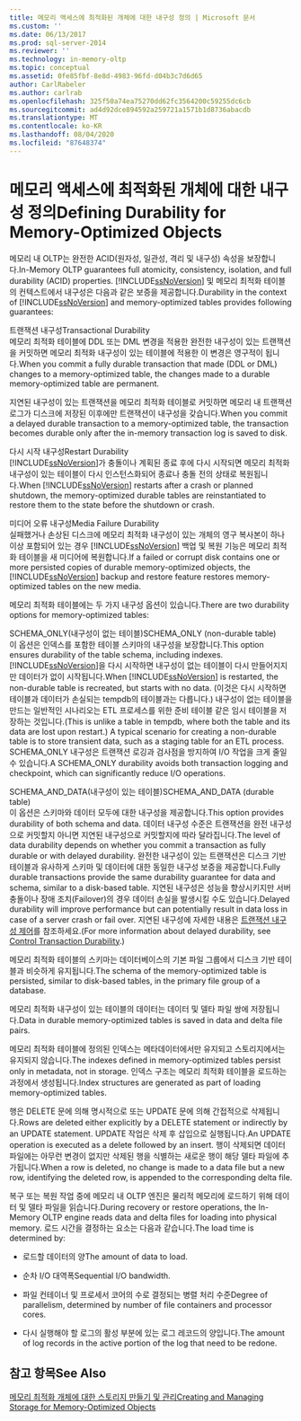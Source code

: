 ```yaml
---
title: 메모리 액세스에 최적화된 개체에 대한 내구성 정의 | Microsoft 문서
ms.custom: ''
ms.date: 06/13/2017
ms.prod: sql-server-2014
ms.reviewer: ''
ms.technology: in-memory-oltp
ms.topic: conceptual
ms.assetid: 0fe85fbf-8e8d-4983-96fd-d04b3c7d6d65
author: CarlRabeler
ms.author: carlrab
ms.openlocfilehash: 325f50a74ea75270dd62fc3564200c59255dc6cb
ms.sourcegitcommit: ad4d92dce894592a259721a1571b1d8736abacdb
ms.translationtype: MT
ms.contentlocale: ko-KR
ms.lasthandoff: 08/04/2020
ms.locfileid: "87648374"
---
```

# <a name="defining-durability-for-memory-optimized-objects"></a><span data-ttu-id="b6398-102">메모리 액세스에 최적화된 개체에 대한 내구성 정의</span><span class="sxs-lookup"><span data-stu-id="b6398-102">Defining Durability for Memory-Optimized Objects</span></span>
  <span data-ttu-id="b6398-103">메모리 내 OLTP는 완전한 ACID(원자성, 일관성, 격리 및 내구성) 속성을 보장합니다.</span><span class="sxs-lookup"><span data-stu-id="b6398-103">In-Memory OLTP guarantees full atomicity, consistency, isolation, and full durability (ACID) properties.</span></span> <span data-ttu-id="b6398-104">[!INCLUDE[ssNoVersion](../../includes/ssnoversion-md.md)] 및 메모리 최적화 테이블의 컨텍스트에서 내구성은 다음과 같은 보증을 제공합니다.</span><span class="sxs-lookup"><span data-stu-id="b6398-104">Durability in the context of [!INCLUDE[ssNoVersion](../../includes/ssnoversion-md.md)] and memory-optimized tables provides following guarantees:</span></span>  
  
 <span data-ttu-id="b6398-105">트랜잭션 내구성</span><span class="sxs-lookup"><span data-stu-id="b6398-105">Transactional Durability</span></span>  
 <span data-ttu-id="b6398-106">메모리 최적화 테이블에 DDL 또는 DML 변경을 적용한 완전한 내구성이 있는 트랜잭션을 커밋하면 메모리 최적화 내구성이 있는 테이블에 적용한 이 변경은 영구적이 됩니다.</span><span class="sxs-lookup"><span data-stu-id="b6398-106">When you commit a fully durable transaction that made (DDL or DML) changes to a memory-optimized table, the changes made to a durable memory-optimized table are permanent.</span></span>  
  
 <span data-ttu-id="b6398-107">지연된 내구성이 있는 트랜잭션을 메모리 최적화 테이블로 커밋하면 메모리 내 트랜잭션 로그가 디스크에 저장된 이후에만 트랜잭션이 내구성을 갖습니다.</span><span class="sxs-lookup"><span data-stu-id="b6398-107">When you commit a delayed durable transaction to a memory-optimized table, the transaction becomes durable only after the in-memory transaction log is saved to disk.</span></span>  
  
 <span data-ttu-id="b6398-108">다시 시작 내구성</span><span class="sxs-lookup"><span data-stu-id="b6398-108">Restart Durability</span></span>  
 <span data-ttu-id="b6398-109">[!INCLUDE[ssNoVersion](../../includes/ssnoversion-md.md)]가 충돌이나 계획된 종료 후에 다시 시작되면 메모리 최적화 내구성이 있는 테이블이 다시 인스턴스화되어 종료나 충돌 전의 상태로 복원됩니다.</span><span class="sxs-lookup"><span data-stu-id="b6398-109">When [!INCLUDE[ssNoVersion](../../includes/ssnoversion-md.md)] restarts after a crash or planned shutdown, the memory-optimized durable tables are reinstantiated to restore them to the state before the shutdown or crash.</span></span>  
  
 <span data-ttu-id="b6398-110">미디어 오류 내구성</span><span class="sxs-lookup"><span data-stu-id="b6398-110">Media Failure Durability</span></span>  
 <span data-ttu-id="b6398-111">실패했거나 손상된 디스크에 메모리 최적화 내구성이 있는 개체의 영구 복사본이 하나 이상 포함되어 있는 경우 [!INCLUDE[ssNoVersion](../../includes/ssnoversion-md.md)] 백업 및 복원 기능은 메모리 최적화 테이블을 새 미디어에 복원합니다.</span><span class="sxs-lookup"><span data-stu-id="b6398-111">If a failed or corrupt disk contains one or more persisted copies of durable memory-optimized objects, the [!INCLUDE[ssNoVersion](../../includes/ssnoversion-md.md)] backup and restore feature restores memory-optimized tables on the new media.</span></span>  
  
 <span data-ttu-id="b6398-112">메모리 최적화 테이블에는 두 가지 내구성 옵션이 있습니다.</span><span class="sxs-lookup"><span data-stu-id="b6398-112">There are two durability options for memory-optimized tables:</span></span>  
  
 <span data-ttu-id="b6398-113">SCHEMA_ONLY(내구성이 없는 테이블)</span><span class="sxs-lookup"><span data-stu-id="b6398-113">SCHEMA_ONLY (non-durable table)</span></span>  
 <span data-ttu-id="b6398-114">이 옵션은 인덱스를 포함한 테이블 스키마의 내구성을 보장합니다.</span><span class="sxs-lookup"><span data-stu-id="b6398-114">This option ensures durability of the table schema, including indexes.</span></span> <span data-ttu-id="b6398-115">[!INCLUDE[ssNoVersion](../../includes/ssnoversion-md.md)]을 다시 시작하면 내구성이 없는 테이블이 다시 만들어지지만 데이터가 없이 시작됩니다.</span><span class="sxs-lookup"><span data-stu-id="b6398-115">When [!INCLUDE[ssNoVersion](../../includes/ssnoversion-md.md)] is restarted, the non-durable table is recreated, but starts with no data.</span></span> <span data-ttu-id="b6398-116">(이것은 다시 시작하면 테이블과 데이터가 손실되는 tempdb의 테이블과는 다릅니다.) 내구성이 없는 테이블을 만드는 일반적인 시나리오는 ETL 프로세스를 위한 준비 테이블 같은 임시 테이블을 저장하는 것입니다.</span><span class="sxs-lookup"><span data-stu-id="b6398-116">(This is unlike a table in tempdb, where both the table and its data are lost upon restart.) A typical scenario for creating a non-durable table is to store transient data, such as a staging table for an ETL process.</span></span> <span data-ttu-id="b6398-117">SCHEMA_ONLY 내구성은 트랜잭션 로깅과 검사점을 방지하여 I/O 작업을 크게 줄일 수 있습니다.</span><span class="sxs-lookup"><span data-stu-id="b6398-117">A SCHEMA_ONLY durability avoids both transaction logging and checkpoint, which can significantly reduce I/O operations.</span></span>  
  
 <span data-ttu-id="b6398-118">SCHEMA_AND_DATA(내구성이 있는 테이블)</span><span class="sxs-lookup"><span data-stu-id="b6398-118">SCHEMA_AND_DATA (durable table)</span></span>  
 <span data-ttu-id="b6398-119">이 옵션은 스키마와 데이터 모두에 대한 내구성을 제공합니다.</span><span class="sxs-lookup"><span data-stu-id="b6398-119">This option provides durability of both schema and data.</span></span> <span data-ttu-id="b6398-120">데이터 내구성 수준은 트랜잭션을 완전 내구성으로 커밋할지 아니면 지연된 내구성으로 커밋할지에 따라 달라집니다.</span><span class="sxs-lookup"><span data-stu-id="b6398-120">The level of data durability depends on whether you commit a transaction as fully durable or with delayed durability.</span></span> <span data-ttu-id="b6398-121">완전한 내구성이 있는 트랜잭션은 디스크 기반 테이블과 유사하게 스키마 및 데이터에 대한 동일한 내구성 보증을 제공합니다.</span><span class="sxs-lookup"><span data-stu-id="b6398-121">Fully durable transactions provide the same durability guarantee for data and schema, similar to a disk-based table.</span></span> <span data-ttu-id="b6398-122">지연된 내구성은 성능을 향상시키지만 서버 충돌이나 장애 조치(Failover)의 경우 데이터 손실을 발생시킬 수도 있습니다.</span><span class="sxs-lookup"><span data-stu-id="b6398-122">Delayed durability will improve performance but can potentially result in data loss in case of a server crash or fail over.</span></span> <span data-ttu-id="b6398-123">지연된 내구성에 자세한 내용은 [트랜잭션 내구성 제어](../logs/control-transaction-durability.md)를 참조하세요.</span><span class="sxs-lookup"><span data-stu-id="b6398-123">(For more information about delayed durability, see [Control Transaction Durability](../logs/control-transaction-durability.md).)</span></span>  
  
 <span data-ttu-id="b6398-124">메모리 최적화 테이블의 스키마는 데이터베이스의 기본 파일 그룹에서 디스크 기반 테이블과 비슷하게 유지됩니다.</span><span class="sxs-lookup"><span data-stu-id="b6398-124">The schema of the memory-optimized table is persisted, similar to disk-based tables, in the primary file group of a database.</span></span>  
  
 <span data-ttu-id="b6398-125">메모리 최적화 내구성이 있는 테이블의 데이터는 데이터 및 델타 파일 쌍에 저장됩니다.</span><span class="sxs-lookup"><span data-stu-id="b6398-125">Data in durable memory-optimized tables is saved in data and delta file pairs.</span></span>  
  
 <span data-ttu-id="b6398-126">메모리 최적화 테이블에 정의된 인덱스는 메타데이터에서만 유지되고 스토리지에서는 유지되지 않습니다.</span><span class="sxs-lookup"><span data-stu-id="b6398-126">The indexes defined in memory-optimized tables persist only in metadata, not in storage.</span></span> <span data-ttu-id="b6398-127">인덱스 구조는 메모리 최적화 테이블을 로드하는 과정에서 생성됩니다.</span><span class="sxs-lookup"><span data-stu-id="b6398-127">Index structures are generated as part of loading memory-optimized tables.</span></span>  
  
 <span data-ttu-id="b6398-128">행은 DELETE 문에 의해 명시적으로 또는 UPDATE 문에 의해 간접적으로 삭제됩니다.</span><span class="sxs-lookup"><span data-stu-id="b6398-128">Rows are deleted either explicitly by a DELETE statement or indirectly by an UPDATE statement.</span></span> <span data-ttu-id="b6398-129">UPDATE 작업은 삭제 후 삽입으로 실행됩니다.</span><span class="sxs-lookup"><span data-stu-id="b6398-129">An UPDATE operation is executed as a delete followed by an insert.</span></span> <span data-ttu-id="b6398-130">행이 삭제되면 데이터 파일에는 아무런 변경이 없지만 삭제된 행을 식별하는 새로운 행이 해당 델타 파일에 추가됩니다.</span><span class="sxs-lookup"><span data-stu-id="b6398-130">When a row is deleted, no change is made to a data file but a new row, identifying the deleted row, is appended to the corresponding delta file.</span></span>  
  
 <span data-ttu-id="b6398-131">복구 또는 복원 작업 중에 메모리 내 OLTP 엔진은 물리적 메모리에 로드하기 위해 데이터 및 델타 파일을 읽습니다.</span><span class="sxs-lookup"><span data-stu-id="b6398-131">During recovery or restore operations, the In-Memory OLTP engine reads data and delta files for loading into physical memory.</span></span> <span data-ttu-id="b6398-132">로드 시간을 결정하는 요소는 다음과 같습니다.</span><span class="sxs-lookup"><span data-stu-id="b6398-132">The load time is determined by:</span></span>  
  
-   <span data-ttu-id="b6398-133">로드할 데이터의 양</span><span class="sxs-lookup"><span data-stu-id="b6398-133">The amount of data to load.</span></span>  
  
-   <span data-ttu-id="b6398-134">순차 I/O 대역폭</span><span class="sxs-lookup"><span data-stu-id="b6398-134">Sequential I/O bandwidth.</span></span>  
  
-   <span data-ttu-id="b6398-135">파일 컨테이너 및 프로세서 코어의 수로 결정되는 병렬 처리 수준</span><span class="sxs-lookup"><span data-stu-id="b6398-135">Degree of parallelism, determined by number of file containers and processor cores.</span></span>  
  
-   <span data-ttu-id="b6398-136">다시 실행해야 할 로그의 활성 부분에 있는 로그 레코드의 양입니다.</span><span class="sxs-lookup"><span data-stu-id="b6398-136">The amount of log records in the active portion of the log that need to be redone.</span></span>  
  
## <a name="see-also"></a><span data-ttu-id="b6398-137">참고 항목</span><span class="sxs-lookup"><span data-stu-id="b6398-137">See Also</span></span>  
 [<span data-ttu-id="b6398-138">메모리 최적화 개체에 대한 스토리지 만들기 및 관리</span><span class="sxs-lookup"><span data-stu-id="b6398-138">Creating and Managing Storage for Memory-Optimized Objects</span></span>](creating-and-managing-storage-for-memory-optimized-objects.md)  
  
  
